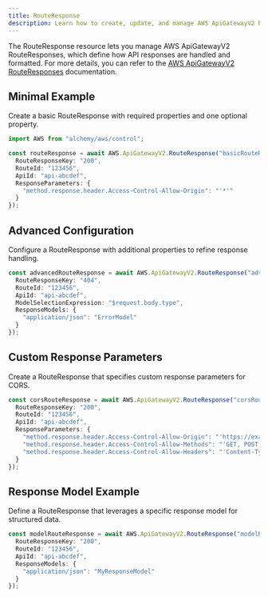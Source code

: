 ```yaml
---
title: RouteResponse
description: Learn how to create, update, and manage AWS ApiGatewayV2 RouteResponses using Alchemy Cloud Control.
---
```



The RouteResponse resource lets you manage AWS ApiGatewayV2 RouteResponses, which define how API responses are handled and formatted. For more details, you can refer to the [AWS ApiGatewayV2 RouteResponses](https://docs.aws.amazon.com/apigatewayv2/latest/userguide/) documentation.

## Minimal Example

Create a basic RouteResponse with required properties and one optional property.

```ts
import AWS from "alchemy/aws/control";

const routeResponse = await AWS.ApiGatewayV2.RouteResponse("basicRouteResponse", {
  RouteResponseKey: "200",
  RouteId: "123456",
  ApiId: "api-abcdef",
  ResponseParameters: {
    "method.response.header.Access-Control-Allow-Origin": "'*'"
  }
});
```

## Advanced Configuration

Configure a RouteResponse with additional properties to refine response handling.

```ts
const advancedRouteResponse = await AWS.ApiGatewayV2.RouteResponse("advancedRouteResponse", {
  RouteResponseKey: "404",
  RouteId: "123456",
  ApiId: "api-abcdef",
  ModelSelectionExpression: "$request.body.type",
  ResponseModels: {
    "application/json": "ErrorModel"
  }
});
```

## Custom Response Parameters

Create a RouteResponse that specifies custom response parameters for CORS.

```ts
const corsRouteResponse = await AWS.ApiGatewayV2.RouteResponse("corsRouteResponse", {
  RouteResponseKey: "200",
  RouteId: "123456",
  ApiId: "api-abcdef",
  ResponseParameters: {
    "method.response.header.Access-Control-Allow-Origin": "'https://example.com'",
    "method.response.header.Access-Control-Allow-Methods": "'GET, POST, OPTIONS'",
    "method.response.header.Access-Control-Allow-Headers": "'Content-Type'"
  }
});
```

## Response Model Example

Define a RouteResponse that leverages a specific response model for structured data.

```ts
const modelRouteResponse = await AWS.ApiGatewayV2.RouteResponse("modelRouteResponse", {
  RouteResponseKey: "200",
  RouteId: "123456",
  ApiId: "api-abcdef",
  ResponseModels: {
    "application/json": "MyResponseModel"
  }
});
```
